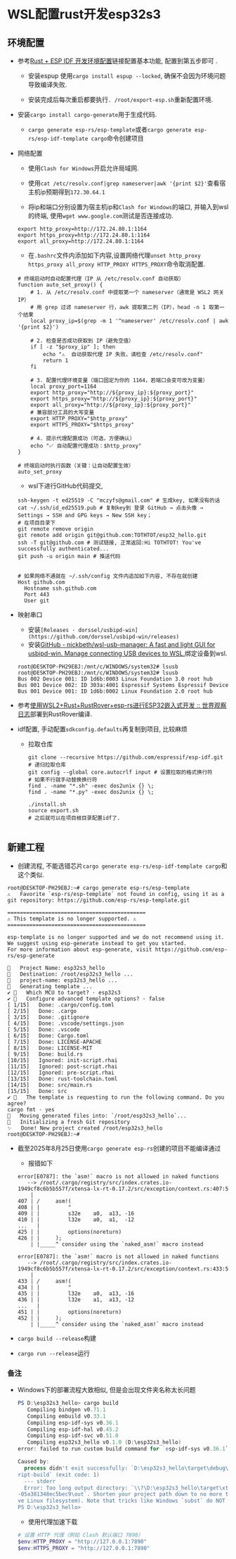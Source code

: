 # WSL配置rust开发esp32s3

## 环境配置

- 参考[Rust + ESP IDF 开发环境配置](https://www.yuque.com/haobogu/vgcc41/wlhc4qy3tisfmqph)链接配置基本功能, 配置到第五步即可 .
  
  - 安装espup 使用`cargo install espup --locked`, 确保不会因为环境问题导致编译失败.
  
  - 安装完成后每次重启都要执行`. /root/export-esp.sh`重新配置环境.

- 安装`cargo install cargo-generate`用于生成代码.
  
  - `cargo generate esp-rs/esp-template`或者`cargo generate esp-rs/esp-idf-template cargo`命令创建项目

- 网络配置
  
  - 使用`Clash for Windows`开启允许局域网.
  
  - 使用`cat /etc/resolv.conf|grep nameserver|awk '{print $2}'`查看宿主机ip预期得到`172.30.64.1`
  
  - 将ip和端口分别设置为宿主机ip和`Clash for Windows`的端口, 并输入到wsl的终端, 使用`wget www.google.com`测试是否连接成功.
  
  ```shell
  export http_proxy=http://172.24.80.1:1164
  export https_proxy=http://172.24.80.1:1164
  export all_proxy=http://172.24.80.1:1164
  ```
  
  - 在`.bashrc`文件内添加如下内容,设置网络代理`unset http_proxy https_proxy all_proxy HTTP_PROXY HTTPS_PROXY`命令取消配置.
  
  ```shell
  # 终端启动时自动配置代理（IP 从 /etc/resolv.conf 自动获取）
  function auto_set_proxy() {
      # 1. 从 /etc/resolv.conf 中提取第一个 nameserver（通常是 WSL2 网关 IP）
      # 用 grep 过滤 nameserver 行，awk 提取第二列（IP），head -n 1 取第一个结果
      local proxy_ip=$(grep -m 1 '^nameserver' /etc/resolv.conf | awk '{print $2}')
      
      # 2. 检查是否成功获取到 IP（避免空值）
      if [ -z "$proxy_ip" ]; then
          echo "⚠️  自动获取代理 IP 失败，请检查 /etc/resolv.conf"
          return 1
      fi
      
      # 3. 配置代理环境变量（端口固定为你的 1164，若端口会变可改为变量）
      local proxy_port=1164
      export http_proxy="http://${proxy_ip}:${proxy_port}"
      export https_proxy="http://${proxy_ip}:${proxy_port}"
      export all_proxy="http://${proxy_ip}:${proxy_port}"
      # 兼容部分工具的大写变量
      export HTTP_PROXY="$http_proxy"
      export HTTPS_PROXY="$https_proxy"
      
      # 4. 提示代理配置成功（可选，方便确认）
      echo "✅ 自动配置代理成功：$http_proxy"
  }
  
  # 终端启动时执行函数（关键：让自动配置生效）
  auto_set_proxy
  ```
  
  - wsl下进行GitHub代码提交, 
  
  ```shell
  ssh-keygen -t ed25519 -C "mczyfs@gmail.com" # 生成key, 如果没有的话
  cat ~/.ssh/id_ed25519.pub # 复制key到 登录 GitHub → 点击头像 → Settings → SSH and GPG keys → New SSH key；
  # 在项目目录下
  git remote remove origin
  git remote add origin git@github.com:TOTHTOT/esp32_hello.git
  ssh -T git@github.com # 测试链接, 正常返回:Hi TOTHTOT! You've successfully authenticated...
  git push -u origin main # 推送代码
  
  
  # 如果网络不通就在 ~/.ssh/config 文件内追加如下内容, 不存在就创建
  Host github.com
    Hostname ssh.github.com
    Port 443
    User git
  ```

- 映射串口
  
  - 安装`[Releases · dorssel/usbipd-win](https://github.com/dorssel/usbipd-win/releases)`
  - 安装[GitHub - nickbeth/wsl-usb-manager: A fast and light GUI for usbipd-win. Manage connecting USB devices to WSL.](https://github.com/nickbeth/wsl-usb-manager)绑定设备到wsl.
  
  ```shell
  root@DESKTOP-PH29EBJ:/mnt/c/WINDOWS/system32# lsusb
  root@DESKTOP-PH29EBJ:/mnt/c/WINDOWS/system32# lsusb
  Bus 002 Device 001: ID 1d6b:0003 Linux Foundation 3.0 root hub
  Bus 001 Device 002: ID 303a:4001 Espressif Systems Espressif Device
  Bus 001 Device 001: ID 1d6b:0002 Linux Foundation 2.0 root hub
  ```

- 参考[使用WSL2+Rust+RustRover+esp-rs进行ESP32嵌入式开发 :: 世界观察日志](https://wol.moe/%E4%BD%BF%E7%94%A8wsl2-rust-rustrover-esp-rs%E8%BF%9B%E8%A1%8Cesp32%E5%B5%8C%E5%85%A5%E5%BC%8F%E5%BC%80%E5%8F%91/)部署到RustRover编译.

- idf配置, 手动配置`sdkconfig.defaults`再复制到项目, 比较麻烦
  - 拉取仓库
    ```shell
    git clone --recursive https://github.com/espressif/esp-idf.git # 递归拉取仓库
    git config --global core.autocrlf input # 设置拉取的格式换行符
    # 如果不行就手动替换换行符
    find . -name "*.sh" -exec dos2unix {} \;
    find . -name "*.py" -exec dos2unix {} \;
    
    ./install.sh
    source export.sh 
    # 之后就可以在项目根目录配置idf了.
   ```

## 新建工程

- 创建流程, 不能选错芯片`cargo generate esp-rs/esp-idf-template cargo`和这个类似.

```shell
root@DESKTOP-PH29EBJ:~# cargo generate esp-rs/esp-template
⚠️   Favorite `esp-rs/esp-template` not found in config, using it as a git repository: https://github.com/esp-rs/esp-template.git

============================================
⚠️ This template is no longer supported. ⚠️
============================================

esp-template is no longer supported and we do not recommend using it.
We suggest using esp-generate instead to get you started.
For more information about esp-generate, visit https://github.com/esp-rs/esp-generate

🤷   Project Name: esp32s3_hello
🔧   Destination: /root/esp32s3_hello ...
🔧   project-name: esp32s3_hello ...
🔧   Generating template ...
✔ 🤷   Which MCU to target? · esp32s3
✔ 🤷   Configure advanced template options? · false
[ 1/15]   Done: .cargo/config.toml                                                                                      [ 2/15]   Done: .cargo                                                                                                  [ 3/15]   Done: .gitignore                                                                                              [ 4/15]   Done: .vscode/settings.json                                                                                   [ 5/15]   Done: .vscode                                                                                                 [ 6/15]   Done: Cargo.toml                                                                                              [ 7/15]   Done: LICENSE-APACHE                                                                                          [ 8/15]   Done: LICENSE-MIT                                                                                             [ 9/15]   Done: build.rs                                                                                                [10/15]   Ignored: init-script.rhai                                                                                     [11/15]   Ignored: post-script.rhai                                                                                     [12/15]   Ignored: pre-script.rhai                                                                                      [13/15]   Done: rust-toolchain.toml                                                                                     [14/15]   Done: src/main.rs                                                                                             [15/15]   Done: src                                                                                                     ✔ 🤷   The template is requesting to run the following command. Do you agree?
cargo fmt · yes
🔧   Moving generated files into: `/root/esp32s3_hello`...
🔧   Initializing a fresh Git repository
✨   Done! New project created /root/esp32s3_hello
root@DESKTOP-PH29EBJ:~#
```

- 截至2025年8月25日使用`cargo generate esp-rs`创建的项目不能编译通过
  
  - 报错如下
  
  ```shell
  error[E0787]: the `asm!` macro is not allowed in naked functions
     --> /root/.cargo/registry/src/index.crates.io-1949cf8c6b5b557f/xtensa-lx-rt-0.17.2/src/exception/context.rs:407:5
      |
  407 | /     asm!(
  408 | |         "
  409 | |         s32e    a0,  a13, -16
  410 | |         l32e    a0,  a1,  -12
  ...   |
  425 | |         options(noreturn)
  426 | |     );
      | |_____^ consider using the `naked_asm!` macro instead
  
  error[E0787]: the `asm!` macro is not allowed in naked functions
     --> /root/.cargo/registry/src/index.crates.io-1949cf8c6b5b557f/xtensa-lx-rt-0.17.2/src/exception/context.rs:433:5
      |
  433 | /     asm!(
  434 | |         "
  435 | |         l32e    a0,  a13, -16
  436 | |         l32e    a1,  a13, -12
  ...   |
  451 | |         options(noreturn)
  452 | |     );
      | |_____^ consider using the `naked_asm!` macro instead
  ```

- `cargo build --release`构建

- `cargo run --release`运行

### 备注

- Windows下的部署流程大致相似, 但是会出现文件夹名称太长问题
  
  ```powershell
  PS D:\esp32s3_hello> cargo build
     Compiling bindgen v0.71.1
     Compiling embuild v0.33.1
     Compiling esp-idf-sys v0.36.1
     Compiling esp-idf-hal v0.45.2
     Compiling esp-idf-svc v0.51.0
     Compiling esp32s3_hello v0.1.0 (D:\esp32s3_hello)
  error: failed to run custom build command for `esp-idf-sys v0.36.1`
  
  Caused by:
    process didn't exit successfully: `D:\esp32s3_hello\target\debug\build\esp-idf-sys-8d83a81b53715865\build-sc
  ript-build` (exit code: 1)
    --- stderr
    Error: Too long output directory: `\\?\D:\esp32s3_hello\target\xtensa-esp32s3-espidf\debug\build\esp-idf-sys
  -05a381348ec5bec9\out`. Shorten your project path down to no more than 10 characters (or use WSL2 and its nati
  ve Linux filesystem). Note that tricks like Windows `subst` do NOT work!
  PS D:\esp32s3_hello>
  
  ```
  
  - 使用代理加速下载
  
  ```powershell
  # 设置 HTTP 代理（例如 Clash 默认端口 7890）
  $env:HTTP_PROXY = "http://127.0.0.1:7890"
  $env:HTTPS_PROXY = "http://127.0.0.1:7890"
  ```
